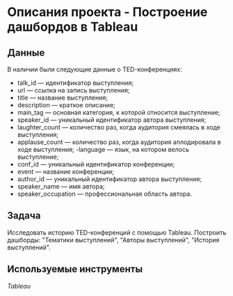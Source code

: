 # Описания проекта - Построение дашбордов в Tableau


## Данные

В наличии были следующие данные о TED-конференциях:
- talk_id — идентификатор выступления;
- url — ссылка на запись выступления;
- title — название выступления;
- description — краткое описание;
- main_tag — основная категория, к которой относится выступление;
- speaker_id — уникальный идентификатор автора выступления;
- laughter_count — количество раз, когда аудитория смеялась в ходе выступления;
- applause_count — количество раз, когда аудитория аплодировала в ходе выступления;
-language — язык, на котором велось выступление;
- conf_id — уникальный идентификатор конференции;
- event — название конференции;
- author_id — уникальный идентификатор автора выступления;
- speaker_name — имя автора;
- speaker_occupation — профессиональная область автора.

## Задача
Исследовать историю TED-конференций с помощью Tableau. Построить дашборды: "Тематики выступлений", "Авторы выступлений", "История выступлений".

## Используемые инструменты
*Tableau*
